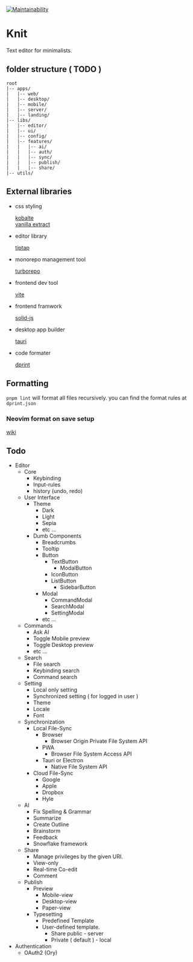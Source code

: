 [![Maintainability](https://api.codeclimate.com/v1/badges/b79c6512a46520a32430/maintainability)](https://codeclimate.com/github/krapjost/knit/maintainability)
# Knit
  Text editor for minimalists.
 
 
## folder structure ( TODO )
```
root
|-- apps/
|   |-- web/
|   |-- desktop/
|   |-- mobile/
|   |-- server/
|   |-- landing/
|-- libs/
|   |-- editor/
|   |-- ui/
|   |-- config/
|   |-- features/
|   |   |-- ai/
|   |   |-- auth/
|   |   |-- sync/
|   |   |-- publish/
|   |   |-- share/
|-- utils/
```

## External libraries

 * css styling
 
    [kobalte](https://kobalte.dev/docs/core/overview/introduction)   
    [vanilla extract](https://vanilla-extract.style/)
    
 * editor library
 
    [tiptap](https://tiptap.dev/)
    
 * monorepo management tool
 
    [turborepo](https://turbo.build/repo)
    
 * frontend dev tool
 
    [vite](https://vitejs.dev/)
    
 * frontend framwork
 
    [solid-js](https://www.solidjs.com/)
    
 * desktop app builder
 
    [tauri](https://tauri.app/)
    
 * code formater
 
    [dprint](https://dprint.dev/)

## Formatting

`pnpm lint` will format all files recursively. you can find the format rules at `dprint.json`

### Neovim format on save setup

  [wiki](https://github.com/krapjost/knit/wiki)

## Todo

- Editor
    - Core
        - Keybinding
        - Input-rules
        - history (undo, redo)
    - User Interface
        - Theme
            - Dark
            - Light
            - Sepia
            - etc …
        - Dumb Components
            - Breadcrumbs
            - Tooltip
            - Button
                - TextButton
                    - ModalButton
                - IconButton
                - ListButton
                    - SidebarButton
            - Modal
                - CommandModal
                - SearchModal
                - SettingModal
            - etc …
    - Commands
        - Ask AI
        - Toggle Mobile preview
        - Toggle Desktop preview
        - etc …
    - Search
        - File search
        - Keybinding search
        - Command search
    - Setting
        - Local only setting
        - Synchronized setting ( for logged in user )
        - Theme
        - Locale
        - Font
    - Synchronization
        - Local File-Sync
            - Browser
                - Browser Origin Private File System API
            - PWA
                - Browser File System Access API
            - Tauri or Electron
                - Native File System API
        - Cloud File-Sync
            - Google
            - Apple
            - Dropbox
            - Hyle
    - AI
        - Fix Spelling & Grammar
        - Summarize
        - Create Outline
        - Brainstorm
        - Feedback
        - Snowflake framework
    - Share
        - Manage privileges by the given URI.
        - View-only
        - Real-time Co-edit
        - Comment
    - Publish
        - Preview
            - Mobile-view
            - Desktop-view
            - Paper-view
        - Typesetting
            - Predefined Template
            - User-defined template.
                - Share public - server
                - Private ( default ) - local
- Authentication
    - OAuth2 (Ory)
